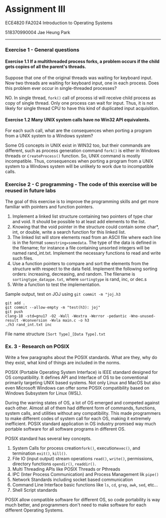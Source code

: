 # Assignment III

ECE4820 FA2024 Introduction to Operating Systems

518370990004 Jae Heung Park

---

### Exercise 1 - General questions

#### Exercise 1.1 If a multithreaded process forks, a problem occurs if the child gets copies of all the parent's threads.

Suppose that one of the original threads was waiting for keyboard input. Now two threads are
waiting for keyboard input, one in each process. Does this problem ever occur in single-threaded
processes?

NO. In single thread, `fork()` call of process id will receive child process as
copy of single thread. Only one process can wait for input. Thus,
it is not likely for single thread CPU to have this kind of duplicated input
acquisition.

#### Exercise 1.2 Many UNIX system calls have no Win32 API equivalents.

For each such call, what are the consequences when porting a program from a UNIX system to a Windows system?

Some OS concepts in UNIX exist in WIN32 too, but their commands are different,
such as process generation command `fork()` is either in Windows threads or
`CreateProcess()` function. So, UNIX command is mostly incompatible.
Thus, consequences when porting a program from a UNIX system to a Windows system
will be unlikely to work due to incompatible calls.

### Exercise 2 - C programming - The code of this exercise will be reused in future labs

The goal of this exercise is to improve the programming skills and get more familiar with pointers and
function pointers.

1. Implement a linked list structure containing two pointers of type char and void. It should be
   possible to at least add elements to the list.
2. Knowing that the void pointer in the structure could contain some char\*, int, or double, write a
   search function for this linked list.
3. The linked list will store elements read from an ASCII file where each line is in the format
   `somestring=somedata`. The type of the data is defined in the filename; for instance a file
   containing unsorted integers will be named rand_int.txt. Implement the necessary functions to
   read and write such files.
4. Use a function pointers to compare and sort the elements from the structure with respect to the
   data field. Implement the following sorting orders: increasing, decreasing, and random. The
   filename is `sortingtype_dataype.txt`, where `sortingtype` is rand, inc, or dec.s
5. Write a function to test the implementation.

Sample output, test on JOJ using `git commit -m "joj.h3`

```shell
git add .
git commit --allow-empty -m "test(h3): joj"
git push
clang-18 -std=gnu17 -O2 -Wall -Wextra -Werror -pedantic -Wno-unused-result -Wconversion -Wvla main.c -o h3
./h3 rand_int.txt inc
```

File name structure `[Sort Type]_[Data Type].txt`

### Ex. 3 - Research on POSIX

Write a few paragraphs about the POSIX standards. What are they, why do they exist, what kind of
things are included in the norms.

POSIX (Portable Operating System Interface) is IEEE standard designed for
OS compatibility. It defines API and Interface of OS to be conventional
primarily targeting UNIX based systems. Not only Linux and MacOS but also
even Microsoft Windows can offer some POSIX compatibility based on
Windows Subsystem for Linux (WSL).

During the warring states of OS, a lot of OS emerged and competed against
each other. Almost all of them had different form of commands, functions,
system calls, and utilities without any compatibility. This made programmers
to make different codes of system call for each OS, making it extremely
inefficient. POSIX standard application in OS industry promised way much
portable software for all software programs in different OS.

POSIX standard has several key concepts.

1. System Calls for process creation`fork()`, execution`exec()`, and termination `exit()`, `kill()`.
2. File IO (input output) stream operations `read()`, `write()`, permissions, directory functions `opendir()`, `readdir()`.
3. Multi Threading APIs like POSIX Threads or Pthreads
4. IPC (Inter Process Communication) and Process Management lik `pipe()`
5. Network Standards including socket based communication
6. Command Line Interface basic functions like `ls`, `cd`, `grep`, `awk`, `sed`, etc...
7. Shell Script standards

POSIX allow compatible software for different OS, so code portability is way much better,
and programmers don't need to make software for each different Operating Systems.

